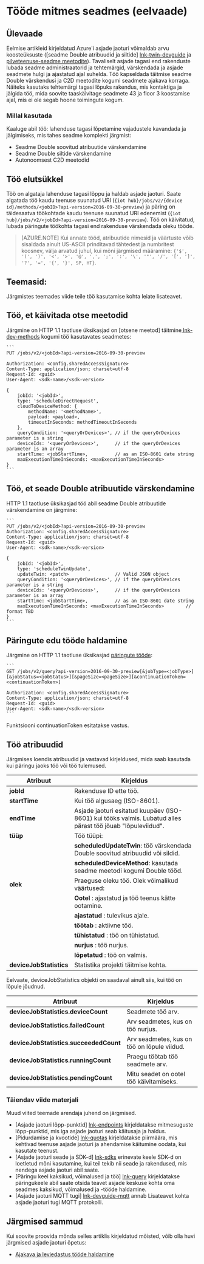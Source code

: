 <properties
 pageTitle="Arendaja juhend - töö | Microsoft Azure'i"
 description="Azure'i asjade jaoturi arendaja juhend - tööde käitamist mitmes seadmes planeerimisel ühendatud teie jaoturi"
 services="iot-hub"
 documentationCenter=".net"
 authors="juanjperez"
 manager="timlt"
 editor=""/>

<tags
 ms.service="iot-hub"
 ms.devlang="multiple"
 ms.topic="article"
 ms.tgt_pltfrm="na"
 ms.workload="na"
 ms.date="09/30/2016" 
 ms.author="juanpere"/>

# <a name="schedule-jobs-on-multiple-devices-preview"></a>Tööde mitmes seadmes (eelvaade)

## <a name="overview"></a>Ülevaade

Eelmise artikleid kirjeldatud Azure'i asjade jaoturi võimaldab arvu koosteüksuste ([seadme Double atribuudid ja siltide] [ lnk-twin-devguide] ja [pilveteenuse-seadme meetodite][lnk-dev-methods]).  Tavaliselt asjade tagasi end rakenduste lubada seadme administraatorid ja tehtemärgid, värskendada ja asjade seadmete hulgi ja ajastatud ajal suhelda.  Töö kapseldada täitmise seadme Double värskendusi ja C2D meetodite kogumi seadmete ajakava korraga.  Näiteks kasutaks tehtemärgi tagasi lõpuks rakendus, mis kontaktiga ja jälgida töö, mida soovite taaskäivitage seadmete 43 ja floor 3 koostamise ajal, mis ei ole segab hoone toimingute kogum.

### <a name="when-to-use"></a>Millal kasutada

Kaaluge abil töö: lahenduse tagasi lõpetamine vajadustele kavandada ja jälgimiseks, mis tahes seadme komplekti järgmist:

- Seadme Double soovitud atribuutide värskendamine
- Seadme Double siltide värskendamine
- Autonoomsest C2D meetodid

## <a name="job-lifecycle"></a>Töö elutsükkel

Töö on algataja lahenduse tagasi lõppu ja haldab asjade jaoturi.  Saate algatada töö kaudu teenuse suunatud URI (`{iot hub}/jobs/v2/{device id}/methods/<jobID>?api-version=2016-09-30-preview`) ja päring on täidesaatva töökohtade kaudu teenuse suunatud URI edenemist (`{iot hub}/jobs/v2/<jobId>?api-version=2016-09-30-preview`).  Töö on käivitatud, lubada päringute töökohta tagasi end rakenduse värskendada oleku tööde.

> [AZURE.NOTE] Kui annate tööd, atribuutide nimesid ja väärtuste võib sisaldada ainult US-ASCII prinditavad tähtedest ja numbritest koosnev, välja arvatud juhul, kui mõni järgmised määramine: ``{'$', '(', ')', '<', '>', '@', ',', ';', ':', '\', '"', '/', '[', ']', '?', '=', '{', '}', SP, HT}``.

## <a name="reference-topics"></a>Teemasid:

Järgmistes teemades viide teile töö kasutamise kohta leiate lisateavet.

## <a name="jobs-to-execute-direct-methods"></a>Töö, et käivitada otse meetodid

Järgmine on HTTP 1.1 taotluse üksikasjad on [otsene meetod] täitmine[ lnk-dev-methods] kogumi töö kasutavates seadmetes:

    ```
    PUT /jobs/v2/<jobId>?api-version=2016-09-30-preview
    
    Authorization: <config.sharedAccessSignature>
    Content-Type: application/json; charset=utf-8
    Request-Id: <guid>
    User-Agent: <sdk-name>/<sdk-version>

    {
        jobId: '<jobId>',
        type: 'scheduleDirectRequest', 
        cloudToDeviceMethod: {
            methodName: '<methodName>',
            payload: <payload>,                 
            timeoutInSeconds: methodTimeoutInSeconds 
        },
        queryCondition: '<queryOrDevices>', // if the queryOrDevices parameter is a string
        deviceIds: '<queryOrDevices>',      // if the queryOrDevices parameter is an array
        startTime: <jobStartTime>,          // as an ISO-8601 date string
        maxExecutionTimeInSeconds: <maxExecutionTimeInSeconds>        
    }
    ```
    
## <a name="jobs-to-update-device-twin-properties"></a>Töö, et seade Double atribuutide värskendamine

HTTP 1.1 taotluse üksikasjad töö abil seadme Double atribuutide värskendamine on järgmine:

    ```
    PUT /jobs/v2/<jobId>?api-version=2016-09-30-preview
    Authorization: <config.sharedAccessSignature>
    Content-Type: application/json; charset=utf-8
    Request-Id: <guid>
    User-Agent: <sdk-name>/<sdk-version>

    {
        jobId: '<jobId>',
        type: 'scheduleTwinUpdate', 
        updateTwin: <patch>                 // Valid JSON object
        queryCondition: '<queryOrDevices>', // if the queryOrDevices parameter is a string
        deviceIds: '<queryOrDevices>',      // if the queryOrDevices parameter is an array
        startTime: <jobStartTime>,          // as an ISO-8601 date string
        maxExecutionTimeInSeconds: <maxExecutionTimeInSeconds>        // format TBD
    }
    ```

## <a name="querying-for-progress-on-jobs"></a>Päringute edu tööde haldamine

Järgmine on HTTP 1.1 taotluse üksikasjad [päringute tööde][lnk-query]:

    ```
    GET /jobs/v2/query?api-version=2016-09-30-preview[&jobType=<jobType>][&jobStatus=<jobStatus>][&pageSize=<pageSize>][&continuationToken=<continuationToken>]
    
    Authorization: <config.sharedAccessSignature>
    Content-Type: application/json; charset=utf-8
    Request-Id: <guid>
    User-Agent: <sdk-name>/<sdk-version>
    ```
    
Funktsiooni continuationToken esitatakse vastus.  

## <a name="jobs-properties"></a>Töö atribuudid

Järgmises loendis atribuudid ja vastavad kirjeldused, mida saab kasutada kui päringu jaoks töö või töö tulemused.

| Atribuut | Kirjeldus |
| -------------- | -----------------|
| **jobId** | Rakenduse ID ette töö. |
| **startTime** | Kui töö algusaeg (ISO-8601). |
| **endTime** | Asjade jaoturi esitatud kuupäev (ISO-8601) kui tööks valmis. Lubatud alles pärast töö jõuab "lõpuleviidud". | 
| **tüüp** | Töö tüüpi: |
| | **scheduledUpdateTwin**: töö värskendada Double soovitud atribuudid või sildid. |
| | **scheduledDeviceMethod**: kasutada seadme meetodi kogumi Double tööd. |
| **olek** | Praeguse oleku töö. Olek võimalikud väärtused: |
| | **Ootel** : ajastatud ja töö teenus kätte ootamine. |
| | **ajastatud** : tulevikus ajale. |
| | **töötab** : aktiivne töö. |
| | **tühistatud** : töö on tühistatud. |
| | **nurjus** : töö nurjus. |
| | **lõpetatud** : töö on valmis. |
| **deviceJobStatistics** | Statistika projekti täitmise kohta. |

Eelvaate, deviceJobStatistics objekti on saadaval ainult siis, kui töö on lõpule jõudnud.

| Atribuut | Kirjeldus |
| -------------- | -----------------|
| **deviceJobStatistics.deviceCount** | Seadmete töö arv. |
| **deviceJobStatistics.failedCount** | Arv seadmetes, kus on töö nurjus. |
| **deviceJobStatistics.succeededCount** | Arv seadmetes, kus on töö on lõpule viidud. |
| **deviceJobStatistics.runningCount** | Praegu töötab töö seadmete arv. |
| **deviceJobStatistics.pendingCount** | Mitu seadet on ootel töö käivitamiseks. |


### <a name="additional-reference-material"></a>Täiendav viide materjali

Muud viited teemade arendaja juhend on järgmised.

- [Asjade jaoturi lõpp-punktid] [ lnk-endpoints] kirjeldatakse mitmesuguste lõpp-punktid, mis iga asjade jaoturi seab käitusaja ja haldus.
- [Pidurdamise ja kvootide] [ lnk-quotas] kirjeldatakse piirmäära, mis kehtivad teenuse asjade jaoturi ja ahendamise käitumine oodata, kui kasutate teenust.
- [Asjade jaoturi seade ja SDK-d] [ lnk-sdks] erinevate keele SDK-d on loetletud mõni kasutamine, kui teil tekib nii seade ja rakendused, mis nendega asjade jaoturi abil saate.
- [Päringu keel kaksikud, võimalused ja töö] [ lnk-query] kirjeldatakse päringukeele abil saate otsida teavet asjade keskuse kohta oma seadmes kaksikud, võimalused ja -tööde haldamine.
- [Asjade jaoturi MQTT tugi] [ lnk-devguide-mqtt] annab Lisateavet kohta asjade jaoturi tugi MQTT protokolli.

## <a name="next-steps"></a>Järgmised sammud

Kui soovite proovida mõnda selles artiklis kirjeldatud mõisted, võib olla huvi järgmised asjade jaoturi õpetus:

- [Ajakava ja leviedastus tööde haldamine][lnk-jobs-tutorial]

<!-- links and images -->

[lnk-endpoints]: iot-hub-devguide-endpoints.md
[lnk-quotas]: iot-hub-devguide-quotas-throttling.md
[lnk-sdks]: iot-hub-devguide-sdks.md
[lnk-query]: iot-hub-devguide-query-language.md
[lnk-devguide-mqtt]: iot-hub-mqtt-support.md
[lnk-jobs-tutorial]: iot-hub-schedule-jobs.md
[lnk-c2d-methods]: iot-hub-c2d-methods.md
[lnk-dev-methods]: iot-hub-devguide-direct-methods.md
[lnk-get-started-twin]: iot-hub-node-node-twin-getstarted.md
[lnk-twin-devguide]: iot-hub-devguide-device-twins.md
